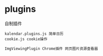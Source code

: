 # plugins
自制插件

	kalendar.plugins.js 简单日历
	cookie.js cookie操作

	ImgViewingPlugin Chrome插件 网页图片资源查看器
